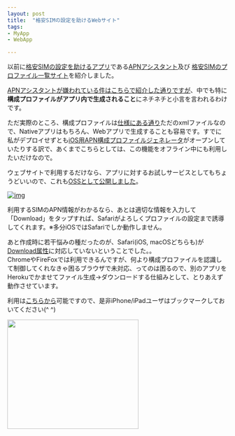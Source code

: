 ```yaml
---
layout: post
title:  "格安SIMの設定を助けるWebサイト"
tags:
- MyApp
- WebApp

---
```

以前に[格安SIMの設定を助けるアプリ][post20170101]である[APNアシスタント][APNAssistant]及び
[格安SIMのプロファイル一覧サイト][post20170311]を紹介しました。  

[APNアシスタントが嫌われている件はこちらで紹介した通りですが][post20170311]、中でも特に**構成プロファイルがアプリ内で生成されること**にネチネチと小言を言われるわけです。

ただ実際のところ、構成プロファイルは[仕様にある通り][ConfigProfileReference]ただのxmlファイルなので、Nativeアプリはもちろん、Webアプリで生成することも容易です。すでに私がデプロイせずとも[iOS用APN構成プロファイルジェネレータ][AzureGenerator]がオープンしていたりする訳で、あくまでこちらとしては、この機能をオフライン中にも利用したいだけなので。

ウェブサイトで利用するだけなら、アプリに対するお試しサービスとしてもちょうどいいので、これも[OSSとして公開しました][APNProfileGenerator]。

[![img](https://watarusuzuki.github.io/images/APNProfileGenerator.png)][deploy_APNProfileGenerator]  


利用するSIMのAPN情報がわかるなら、あとは適切な情報を入力して「Download」をタップすれば、Safariがよろしくプロファイルの設定まで誘導してくれます。※多分iOSではSafariでしか動作しません。

あと作成時に若干悩みの種だったのが、Safari(iOS, macOSどちらも)が[Download属性][DownloadAttribute]に対応していないということでした。。  
ChromeやFireFoxでは利用できるんですが、何より構成プロファイルを認識して制御してくれなきゃ困るブラウザで未対応、ってのは困るので、別のアプリをHerokuでかませてファイル生成→ダウンロードする仕組みとして、とりあえず動作させています。

利用は[こちらから][deploy_APNProfileGenerator]可能ですので、是非iPhone/iPadユーザはブックマークしておいてください(^ ^)


<a href="https://px.a8.net/svt/ejp?a8mat=2TIH2O+BUVTIQ+3GOM+60OXD" target="_blank" rel="nofollow">
<img border="0" width="300" height="250" alt="" src="https://www22.a8.net/svt/bgt?aid=170503152717&wid=001&eno=01&mid=s00000016159001011000&mc=1"></a>
<img border="0" width="1" height="1" src="https://www10.a8.net/0.gif?a8mat=2TIH2O+BUVTIQ+3GOM+60OXD" alt="">


[APNAssistant]: https://watarusuzuki.github.io/APNAssistant/
[APNBookmarkPage]: https://watarusuzuki.github.io/APNBookmarkPage/
[APNProfileGenerator]: https://watarusuzuki.github.io/APNProfileGenerator/
[post20170101]: https://watarusuzuki.github.io/2017/01/01/apn-assistant/
[post20170311]: https://watarusuzuki.github.io/2017/03/11/apn-bookmark-page/
[OSS_APNAssistant]: https://github.com/WataruSuzuki/APNAssistant/
[deploy_APNBookmarkPage]: https://watarusuzuki.github.io/APNBookmarkPage/deployment/
[deploy_APNProfileGenerator]: https://watarusuzuki.github.io/APNProfileGenerator/deployment/
[ConfigProfileReference]: https://developer.apple.com/library/content/featuredarticles/iPhoneConfigurationProfileRef/Introduction/Introduction.html
[AzureGenerator]: https://mobileconfig.azurewebsites.net
[DownloadAttribute]: https://developer.mozilla.org/ja/docs/Web/HTML/Element/a
